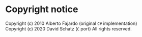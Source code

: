 # Copyright notice

Copyright (c) 2010 Alberto Fajardo (original `C#` implementation)\
Copyright (c) 2020 David Schatz (`C` port)
All rights reserved.